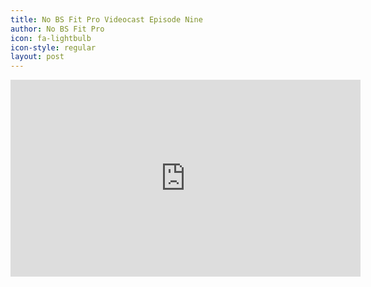 ```yaml
---
title: No BS Fit Pro Videocast Episode Nine
author: No BS Fit Pro
icon: fa-lightbulb
icon-style: regular
layout: post
---
```


<div class="video-container"><iframe width="560" height="315" src="https://www.youtube.com/embed/QlazmmBye6A" frameborder="0" allowfullscreen></iframe></div>
